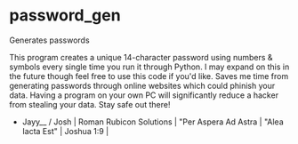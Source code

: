 # password_gen
Generates passwords

This program creates a unique 14-character password using numbers & symbols every single time you run it through Python. I may expand on this in the future though feel free to use this code if you'd like. Saves me time from generating passwords through online websites which could phinish your data. Having a program on your own PC will significantly reduce a hacker from stealing your data. Stay safe out there!

- Jayy__ / Josh | Roman Rubicon Solutions
| "Per Aspera Ad Astra | "Alea Iacta Est" | Joshua 1:9 |
